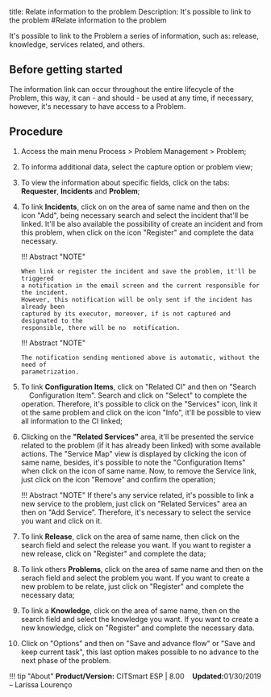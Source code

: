 title: Relate information to the problem
Description: It's possible to link to the problem
#Relate information to the problem 


It's possible to link to the Problem a series of information, such as: release, knowledge, services related, and others.

Before getting started
----------------

The information link can occur throughout the entire lifecycle of the Problem, this
way, it can - and should - be used at any time, if necessary, however, it's 
necessary to have access to a Problem.

Procedure
------------

1. Access the main menu Process \>
   Problem Management \> Problem;

2.  To informa additional data, select the capture option
    or problem view;

3.  To view the information about specific fields, click on the tabs:
    **Requester**, **Incidents** and **Problem**;
    
4.  To link **Incidents**, click on on the area of same name and then on the icon
    "Add", being necessary search and select the incident that'll be linked. It'll
    be also available the possibility of create an incident and from this problem,
    when click on the icon "Register" and complete the data necessary.
    
    !!! Abstract "NOTE"
    
        When link or register the incident and save the problem, it'll be triggered
        a notification in the email screen and the current responsible for the incident.
        However, this notification will be only sent if the incident has already been 
        captured by its executor, moreover, if is not captured and designated to the
        responsible, there will be no  notification.
        
    !!! Abstract "NOTE"
    
        The notification sending mentioned above is automatic, without the need of
        parametrization.

5.  To link **Configuration Items**, click on "Related CI" and then on "Search
    Configuration Item". Search and click on "Select" to complete the operation.
    Therefore, it's possible to click on the "Services" icon, link it ot the same
    problem and click on the icon "Info", it'll be possible to view all information
    to the CI linked;

6.  Clicking on the **"Related Services"** area, it'll be presented the service
    related to the problem (if it has already been linked) with some
    available actions. The "Service Map" view is displayed by clicking the
    icon of same name, besides, it's possible to note the "Configuration Items"
    when click on the icon of same name. Now, to remove the Service link, just
    click on the icon "Remove" and confirm the operation;

    !!! Abstract "NOTE"
        If there's any service related, it's possible to link a new service
        to the problem, just click on "Related Services" area an then on "Add
        Service”. Therefore, it's necessary to select the service you want and
        click on it.

7.  To link **Release**, click on the area of same name, then click on the
    search field and select the release you want. If you want to register a
    new release, click on "Register" and complete the data;

8.  To link others **Problems**, click on the area of same name and then on
    the serach field and select the problem you want. If you want to create
    a new problem to be relate, just click on "Register" and complete the
    necessary data;

9.  To link a **Knowledge**, click on the area of same name, then on the search
    field and select the knowledge you want. If you want to create a new knowledge,
    click on "Register" and complete the necessary data.
    
10. Click on "Options" and then on "Save and advance flow" or "Save and keep current task", this last option makes possible to no advance to the next phase of the problem.    
    
!!! tip "About"
    <b>Product/Version:</b> CITSmart ESP | 8.00 &nbsp;&nbsp;
    <b>Updated:</b>01/30/2019 – Larissa Lourenço

